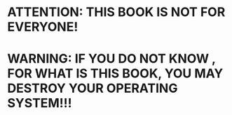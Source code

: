 # ATTENTION: THIS BOOK IS NOT FOR EVERYONE!
# WARNING: IF YOU DO NOT KNOW , FOR WHAT IS THIS BOOK, YOU MAY DESTROY YOUR OPERATING SYSTEM!!! 

